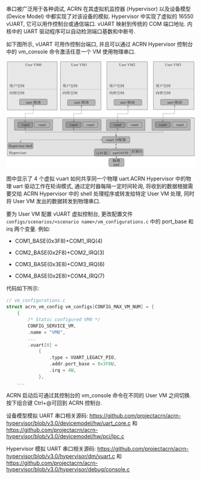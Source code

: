 
串口被广泛用于各种调试, ACRN 在其虚拟机监控器 (Hypervisor) 以及设备模型 (Device Model) 中都实现了对该设备的模拟. Hypervisor 中实现了虚拟的 16550 vUART, 它可以用作控制台或通信端口. vUART 映射到传统的 COM 端口地址. 内核中的 UART 驱动程序可以自动检测端口基数和中断号.

如下图所示, vUART 可用作控制台端口, 并且可以通过 ACRN Hypervisor 控制台中的 vm_console 命令激活任意一个 VM 使用物理串口.

![2024-10-24-10-51-31.png](./images/2024-10-24-10-51-31.png)

图中显示了 4 个虚拟 vuart 如何共享同一个物理 uart.ACRN Hypervisor 中的物理 uart 驱动工作在轮询模式, 通过定时器每隔一定时间轮询, 将收到的数据根据需要交给 ACRN Hypervisor 中的 shell 处理程序或转发给特定 User VM 处理, 同时将 User VM 发出的数据转发到物理串口.

要为 User VM 配置 vUART 虚拟控制台, 更改配置文件 `configs/scenarios/<scenario name>/vm_configurations.c` 中的 port_base 和 irq 两个变量. 例如:

* COM1_BASE(0x3F8)+COM1_IRQ(4)

* COM2_BASE(0x2F8)+COM2_IRQ(3)

* COM3_BASE(0x3E8)+COM3_IRQ(6)

* COM4_BASE(0x2E8)+COM4_IRQ(7)

代码如下所示:

```cpp
// vm_configurations.c
struct acrn_vm_config vm_configs[CONFIG_MAX_VM_NUM] = {
	{
		/* Static configured VM0 */
		CONFIG_SERVICE_VM,
		.name = "VM0",
        ...
		.vuart[0] =
			{
				.type = VUART_LEGACY_PIO,
				.addr.port_base = 0x3F8U,
				.irq = 4U,
			},
    ...
```

ACRN 启动后可通过其控制台的 vm_console 命令在不同的 User VM 之间切换. 按下组合键 Ctrl+@可回到 ACRN 控制台.

设备模型模拟 UART 串口相关源码: https://github.com/projectacrn/acrn-hypervisor/blob/v3.0/devicemodel/hw/uart_core.c 和 https://github.com/projectacrn/acrn-hypervisor/blob/v3.0/devicemodel/hw/pci/lpc.c

Hypervisor 模拟 UART 串口相关源码: https://github.com/projectacrn/acrn-hypervisor/blob/v3.0/hypervisor/dm/vuart.c 和 https://github.com/projectacrn/acrn-hypervisor/blob/v3.0/hypervisor/debug/console.c

